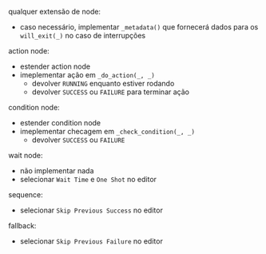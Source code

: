 qualquer extensão de node:
  - caso necessário, implementar `_metadata()` que fornecerá dados para os `will_exit(_)` no caso de interrupções

action node:
  - estender action node
  - imeplementar ação em `_do_action(_, _)`
    - devolver `RUNNING` enquanto estiver rodando
    - devolver `SUCCESS` ou `FAILURE` para terminar ação

condition node:
  - estender condition node
  - imeplementar checagem em `_check_condition(_, _)`
    - devolver `SUCCESS` ou `FAILURE`

wait node:
  - não implementar nada
  - selecionar `Wait Time` e `One Shot` no editor

sequence:
  - selecionar `Skip Previous Success` no editor

fallback:
  - selecionar `Skip Previous Failure` no editor